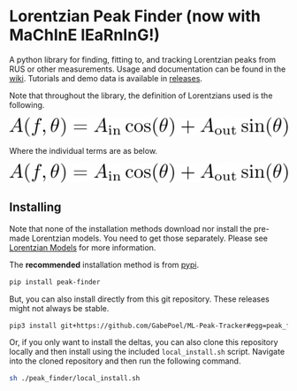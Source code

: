# Lorentzian Peak Finder (now with MaChInE lEaRnInG!)

A python library for finding, fitting to, and tracking Lorentzian peaks from RUS or other measurements. Usage and documentation can be found in the [wiki](https://github.com/GabePoel/ML-Peak-Tracker/wiki). Tutorials and demo data is available in [releases](https://github.com/GabePoel/ML-Peak-Tracker/releases/tag/demo).

Note that throughout the library, the definition of Lorentzians used is the following.

![eq1](https://raw.githubusercontent.com/GabePoel/ML-Peak-Tracker/master/images/equation_1.png)

Where the individual terms are as below.

![eq2](https://raw.githubusercontent.com/GabePoel/ML-Peak-Tracker/master/images/equation_2.png)

## Installing

Note that none of the installation methods download nor install the pre-made Lorentzian models. You need to get those separately. Please see [Lorentzian Models](https://github.com/GabePoel/Lorentzian-Models) for more information.

The **recommended** installation method is from [pypi](https://pypi.org/project/peak-finder/0.5/).

```sh
pip install peak-finder
```

But, you can also install directly from this git repository. These releases might not always be stable.

```sh
pip3 install git+https://github.com/GabePoel/ML-Peak-Tracker#egg=peak_finder --user
```
Or, if you only want to install the deltas, you can also clone this repository locally and then install using the included `local_install.sh` script. Navigate into the cloned repository and then run the following command.

```sh
sh ./peak_finder/local_install.sh
```

